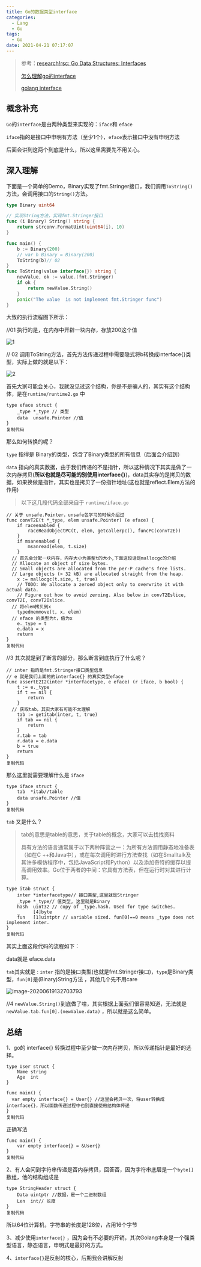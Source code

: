 ```yaml
---
title: Go的数据类型interface
categories:
  - Lang
  - Go
tags:
  - Go
date: 2021-04-21 07:17:07
---
```


> 参考：[research!rsc: Go Data Structures: Interfaces](https://research.swtch.com/interfaces)
>
> [怎么理解go的interface](https://blog.csdn.net/yihuliunian/article/details/104784523)
>
> [golang interface](https://blog.csdn.net/justaipanda/article/details/43155949)

## 概念补充

`Go`的`interface`是由两种类型来实现的：`iface`和 `eface`

`iface`指的是接口中申明有方法（至少1个），`eface`表示接口中没有申明方法

后面会讲到这两个到底是什么，所以这里需要先不用关心。

## 深入理解

下面是一个简单的Demo，Binary实现了fmt.Stringer接口，我们调用`ToString()`方法，会调用接口的`String()`方法。

```go
type Binary uint64

// 实现String方法，实现fmt.Stringer接口
func (i Binary) String() string {
	return strconv.FormatUint(uint64(i), 10)
}

func main() {
	b := Binary(200)
    // var b Binary = Binary(200)
	ToString(b)// 02
}
func ToString(value interface{}) string {
	newValue, ok := value.(fmt.Stringer)
	if ok {
		return newValue.String()
	}
	panic("The value  is not implement fmt.Stringer func")
}
```

大致的执行流程图下所示：

//01 执行的是，在内存中开辟一块内存，存放200这个值

![1](https://www.cmdbyte.com/2021/02/%E6%88%AA%E5%B1%8F2021-04-21%2007.22.44.png)

// 02 调用ToString方法，首先方法传递过程中需要隐式将b转换成interface{}类型，实际上做的就是以下：

![2](https://www.cmdbyte.com/2021/02/%E6%88%AA%E5%B1%8F2021-04-21%2007.23.38.png)

首先大家可能会关心，我就没见过这个结构，你是不是骗人的，其实有这个结构体，是在`runtime/runtime2.go` 中

```
type eface struct {
	_type *_type // 类型
	data  unsafe.Pointer //值
}
复制代码
```

那么如何转换的呢？

`type` 指得是 Binary的类型，包含了Binary类型的所有信息（后面会介绍到）

`data` 指向的真实数据，由于我们传递的不是指针，所以这种情况下其实是做了一次内存拷贝(**所以也就是尽可能的别使用interface{}**)，data其实存的是拷贝的数据，如果换做是指针，其实也是拷贝了一份指针地址(这也就是reflect.Elem方法的作用)

>  以下这几段代码全部来自于 `runtime/iface.go`

```
// 关于 unsafe.Pointer，unsafe包学习的时候介绍过
func convT2E(t *_type, elem unsafe.Pointer) (e eface) {
	if raceenabled {
		raceReadObjectPC(t, elem, getcallerpc(), funcPC(convT2E))
	}
	if msanenabled {
		msanread(elem, t.size)
	}
  // 首先会分配一块内存，内存大小为类型t的大小,下面这段话是mallocgc的介绍
  // Allocate an object of size bytes.
  // Small objects are allocated from the per-P cache's free lists.
  // Large objects (> 32 kB) are allocated straight from the heap.
	x := mallocgc(t.size, t, true)
	// TODO: We allocate a zeroed object only to overwrite it with actual data.
	// Figure out how to avoid zeroing. Also below in convT2Eslice, convT2I, convT2Islice.
  // 将elem拷贝到x 
	typedmemmove(t, x, elem)
  // eface 的类型为t，值为x
	e._type = t
	e.data = x
	return
}
复制代码
```

//3 其次就是到了断言的部分，那么断言到底执行了什么呢？

```
// inter 指的是fmt.Stringer接口类型信息
// e 就是我们上面的的interface{} 的真实类型eface
func assertE2I2(inter *interfacetype, e eface) (r iface, b bool) {
	t := e._type
	if t == nil {
		return
	}
  // 获取tab，其实大家有可能不太理解
	tab := getitab(inter, t, true)
	if tab == nil {
		return
	}
	r.tab = tab
	r.data = e.data
	b = true
	return
}
复制代码
```

那么这里就需要理解什么是 `iface`

```
type iface struct {
	tab  *itab//table
	data unsafe.Pointer //值
}
复制代码
```

`tab` 又是什么？

>  tab的意思是table的意思，关于table的概念，大家可以去找找资料
>
>  具有方法的语言通常属于以下两种阵营之一：为所有方法调用静态地准备表（如在C ++和Java中），或在每次调用时进行方法查找（如在Smalltalk及其许多模仿程序中，包括JavaScript和Python）以及添加奇特的缓存以提高调用效率。Go位于两者的中间：它具有方法表，但在运行时对其进行计算。

```
type itab struct {
	inter *interfacetype// 接口类型,这里就是Stringer
	_type *_type// 值类型,	这里就是Binary
	hash  uint32 // copy of _type.hash. Used for type switches.
	_     [4]byte
	fun   [1]uintptr // variable sized. fun[0]==0 means _type does not implement inter.
}
复制代码
```

其实上面这段代码的流程如下：

data就是 eface.data

`tab`其实就是 : `inter` 指的是接口类型(也就是fmt.Stringer接口)，`type`是Binary类型，`fun[0]`是(Binary)String方法 ，其他几个先不用care

![image-20200619132703793](https://static.studygolang.com/200620/7560d94fd55ff8286bf552e69f43464b.png)

//4 `newValue.String()`到底做了啥，其实根据上面我们很容易知道，无法就是`newValue.tab.fun[0].(newValue.data)` ，所以就是这么简单。

## 总结

1、go的 interface{} 转换过程中至少做一次内存拷贝，所以传递指针是最好的选择。

```
type User struct {
	Name string
	Age  int
}

func main() {
  var empty interface{} = User{} //这里会拷贝一次，将user转换成interface{}，所以函数传递过程中也别直接使用结构体传递
}
复制代码
```

正确写法

```
func main() {
	var empty interface{} = &User{}
}
复制代码
```

2、有人会问到字符串传递是否内存拷贝，回答否，因为字符串底层是一个`byte[]` 数组，他的结构组成是

```
type StringHeader struct {
	Data uintptr //数据，是一个二进制数组
	Len  int// 长度
}
复制代码
```

所以64位计算机，字符串的长度是128位，占用16个字节

3、减少使用`interface{}` ，因为会有不必要的开销，其次Golang本身是一个强类型语言，静态语言，申明式是最好的方式。

4、`interface{}`是反射的核心，后期我会讲解反射